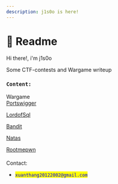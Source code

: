 ```yaml
---
description: j1s0o is here!
---
```


# 📧 Readme

Hi there!, i'm j1s0o

Some CTF-contests and Wargame writeup

### `Content:`

Wargame                                                                                             
[Portswigger](https://diamond-halibut-dc7.notion.site/Portswigger-726dbab9b90b4fc98df2d2177c232e56)  

[LordofSql](https://github.com/j1s0o/Wargame/blob/main/lordofsql.md) 

[Bandit](https://github.com/j1s0o/Wargame/blob/main/bandit.md)

[Natas](https://github.com/j1s0o/Wargame/blob/main/Natas.pdf)

[Rootmepwn](https://github.com/j1s0o/Wargame/blob/main/root-me-pwn.md)

####

Contact:

* <mark style="color:blue;">`xuanthang20122002@gmail.com`</mark>
